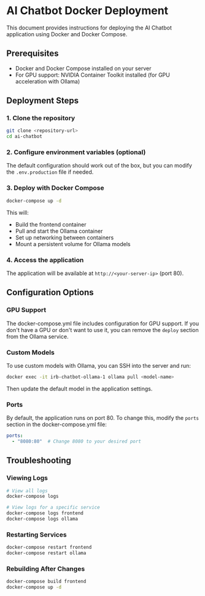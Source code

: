 # AI Chatbot Docker Deployment

This document provides instructions for deploying the AI Chatbot application using Docker and Docker Compose.

## Prerequisites

- Docker and Docker Compose installed on your server
- For GPU support: NVIDIA Container Toolkit installed (for GPU acceleration with Ollama)

## Deployment Steps

### 1. Clone the repository

```bash
git clone <repository-url>
cd ai-chatbot
```

### 2. Configure environment variables (optional)

The default configuration should work out of the box, but you can modify the `.env.production` file if needed.

### 3. Deploy with Docker Compose

```bash
docker-compose up -d
```

This will:
- Build the frontend container
- Pull and start the Ollama container
- Set up networking between containers
- Mount a persistent volume for Ollama models

### 4. Access the application

The application will be available at `http://<your-server-ip>` (port 80).

## Configuration Options

### GPU Support

The docker-compose.yml file includes configuration for GPU support. If you don't have a GPU or don't want to use it, you can remove the `deploy` section from the Ollama service.

### Custom Models

To use custom models with Ollama, you can SSH into the server and run:

```bash
docker exec -it irb-chatbot-ollama-1 ollama pull <model-name>
```

Then update the default model in the application settings.

### Ports

By default, the application runs on port 80. To change this, modify the `ports` section in the docker-compose.yml file:

```yaml
ports:
  - "8080:80"  # Change 8080 to your desired port
```

## Troubleshooting

### Viewing Logs

```bash
# View all logs
docker-compose logs

# View logs for a specific service
docker-compose logs frontend
docker-compose logs ollama
```

### Restarting Services

```bash
docker-compose restart frontend
docker-compose restart ollama
```

### Rebuilding After Changes

```bash
docker-compose build frontend
docker-compose up -d
```